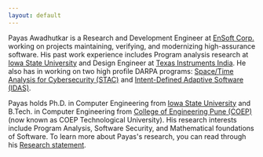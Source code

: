 ```yaml
---
layout: default
---
```


Payas Awadhutkar is a Research and Development Engineer at [EnSoft Corp.](https://www.ensoftcorp.com/) working on projects maintaining, verifying, and modernizing high-assurance software. His past work experience includes Program analysis research at [Iowa State University](https://www.iastate.edu) and Design Engineer at [Texas Instruments India](https://www.ti.com/). He also has in working on two high profile DARPA programs: [Space/Time Analysis for Cybersecurity (STAC)](https://www.darpa.mil/program/space-time-analysis-for-cybersecurity) and [Intent-Defined Adaptive Software (IDAS)](https://www.darpa.mil/program/intent-defined-adaptive-software).

Payas holds Ph.D. in Computer Engineering from [Iowa State University](https://www.iastate.edu) and B.Tech. in Computer Engineering from [College of Engineering Pune (COEP)](https://www.coep.org.in/) (now known as COEP Technological University). His research interests include Program Analysis, Software Security, and Mathematical foundations of Software. To learn more about Payas's research, you can read through his [Research statement](https://raw.githubusercontent.com/payas0awadhutkar/payas0awadhutkar.github.io/docs/payas-research-statement.pdf).